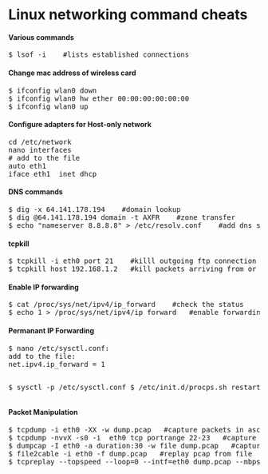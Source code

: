 Linux networking command cheats
===============================

<h4>Various commands</h4>
<pre>
$ lsof -i    #lists established connections
</pre>


<h4>Change mac address of wireless card</h4>
<pre>
$ ifconfig wlan0 down
$ ifconfig wlan0 hw ether 00:00:00:00:00:00
$ ifconfig wlan0 up
</pre>

<h4>Configure adapters for Host-only network</h4>
<pre>
cd /etc/network
nano interfaces
# add to the file
auto eth1
iface eth1  inet dhcp
</pre>


<h4>DNS commands</h4>
<pre>
$ dig -x 64.141.178.194    #domain lookup
$ dig @64.141.178.194 domain -t AXFR    #zone transfer
$ echo "nameserver 8.8.8.8" > /etc/resolv.conf    #add dns server
</pre>

<h4>tcpkill</h4>
<pre>
$ tcpkill -i eth0 port 21    #killl outgoing ftp connection
$ tcpkill host 192.168.1.2   #kill packets arriving from or leaving ip address
</pre>

<h4>Enable IP forwarding</h4>
<pre>
$ cat /proc/sys/net/ipv4/ip_forward    #check the status
$ echo 1 > /proc/sys/net/ipv4/ip_forward   #enable forwarding
</pre>

<h4>Permanant IP Forwarding</h4>
<pre>
$ nano /etc/sysctl.conf:
add to the file:
net.ipv4.ip_forward = 1

$ sysctl -p /etc/sysctl.conf
$ /etc/init.d/procps.sh restart
</pre>


<h4>Packet Manipulation</h4>
<pre>
$ tcpdump -i eth0 -XX -w dump.pcap   #capture packets in ascii and hex 
$ tcpdump -nvvX -s0 -i  eth0 tcp portrange 22-23   #capture tcp traffic on ports 22/23
$ dumpcap -I eth0 -a duration:30 -w file dump.pcap   #capture packets for 30 and dump to file
$ file2cable -i eth0 -f dump.pcap   #replay pcap from file
$ tcpreplay --topspeed --loop=0 --intf=eth0 dump.pcap --mbps=10|100|1000   #fuzz, dos from file
</pre>


